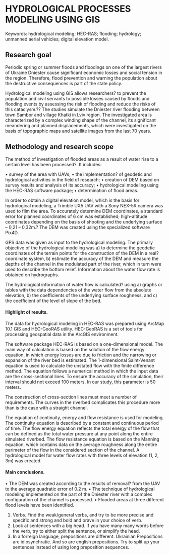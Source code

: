 # HYDROLOGICAL PROCESSES MODELING USING GIS
 
 Keywords: hydrological modeling; HEC-RAS; flooding; hydrology; unmanned aerial vehicles; digital elevation model.

## Research goal

Periodic spring or summer floods and floodings on one of the largest rivers of Ukraine Dniester cause significant economic losses and social tension in the region. Therefore, flood prevention and warning the population about the destructive consequences is part of the state policy.

Hydrological modeling using GIS allows researchers? to prevent the population and civil servants to possible losses caused by floods and flooding events by assessing the risk of flooding and reduce the risks of this cataclysm.?? The studies simulate the Dniester river flooding between town Sambor and village Khatki in Lviv region. The investigated area is characterized by a complex winding shape of the channel, its significant meandering and planned displacements, which were investigated on the basis of topographic maps and satellite images from the last 70 years.

## Methodology and research scope 

The method of investigation of flooded areas as a result of water rise to a certain level has been processed?. It includes:

•	survey of the area with UAVs;
•	the implementation? of geodetic and hydrological activities in the field of research;
•	creation of DEM based on survey results and analysis of its accuracy;
•	hydrological modeling using the HEC-RAS software package;
•	determination of flood areas.

In order to obtain a digital elevation model, which is the basis for hydrological modeling, a Trimble UX5 UAV with a Sony NEX-5R camera was used to film the area. To accurately determine DEM coordinates, a standard error for planned coordinates of 6 cm was established; high-altitude coordinates depending on the basis of shooting and the underlying surface – 0,21 – 0,32m.? The DEM was created using the specialized software Pix4D.

GPS data was given as input to the hydrological modeling. The primary objective of the hydrological modeling was a) to determine the geodetic coordinates of the terrain points for the construction of the DEM in a real? coordinate system, b) estimate the accuracy of the DEM and measure the depths of the channel in the modulated part of the river, which in turn were used to describe the bottom relief. Information about the water flow rate is obtained on hydrographs.

The hydrological information of water flow is calculated? using a) graphs or tables with the data dependencies of the water flow from the absolute elevation, b) the coefficients of the underlying surface roughness, and c) the coefficient of the level of slope of the bed.

#### Highlight of results.

The data for hydrological modeling in HEC-RAS was prepared using ArcMap 10.1 GIS and HEC-GeoRAS utility. HEC-GeoRAS is a set of tools for processing geospatial data in the ArcGIS environment.

The software package HEC-RAS is based on a one-dimensional model. The main way of calculation is based on the solution of the flow energy equation, in which energy losses are due to friction and the narrowing or expansion of the river bed is estimated. The 1-dimensional Saint-Venant equation is used to calculate the unstated flow with the finite difference method. The equation follows a numerical method in which the input data are the cross-sectional lines. To ensure the accuracy of the simulation, their interval should not exceed 100 meters. In our study, this parameter is 50 meters.

The construction of cross-section lines must meet a number of requirements. The curves in the riverbed complicates this procedure more than is the case with a straight channel.

The equation of continuity, energy and flow resistance is used for modeling. The continuity equation is described by a constant and continuous period of time. The flow energy equation reflects the total energy of the flow that can be defined as the total water pressure at any point along the entire simulated riverbed. The flow resistance equation is based on the Manning equation, which contains data on the average roughness along the entire perimeter of the flow in the considered section of the channel.
A hydrological model for water flow rates with three levels of elevation (1, 2, 3m) was created.

#### Main conclusions.

•	The DEM was created according to the results of removal? from the UAV to the average quadratic error of 0.2 m.
•	The technique of hydrological modeling implemented on the part of the Dniester river with a complex configuration of the channel is processed.
•	Flooded areas at three different flood levels have been identified. 

1.  Verbs. Find the weak/general verbs, and try to be more precise and specific and strong and bold and brave in your choice of verb.
2. Look at sentences with a big head. If you have many many words before the verb, try to either split the sentence, or simplify the head.
3. In a forreign language, prepositions are different. Ukrainian Prepositions are idiosynchratic. And so are english prepositions. Try to split up your sentences instead of using long preposition sequences.

